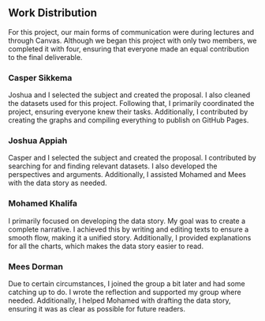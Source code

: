 ## Work Distribution
For this project, our main forms of communication were during lectures and through Canvas. Although we began this project with only two members, we completed it with four, ensuring that everyone made an equal contribution to the final deliverable.

### Casper Sikkema
Joshua and I selected the subject and created the proposal. I also cleaned the datasets used for this project. Following that, I primarily coordinated the project, ensuring everyone knew their tasks. Additionally, I contributed by creating the graphs and compiling everything to publish on GitHub Pages.

### Joshua Appiah
Casper and I selected the subject and created the proposal. I contributed by searching for and finding relevant datasets. I also developed the perspectives and arguments. Additionally, I assisted Mohamed and Mees with the data story as needed.

### Mohamed Khalifa
I primarily focused on developing the data story. My goal was to create a complete narrative. I achieved this by writing and editing texts to ensure a smooth flow, making it a unified story. Additionally, I provided explanations for all the charts, which makes the data story easier to read.

### Mees Dorman
Due to certain circumstances, I joined the group a bit later and had some catching up to do. I wrote the reflection and supported my group where needed. Additionally, I helped Mohamed with drafting the data story, ensuring it was as clear as possible for future readers.
